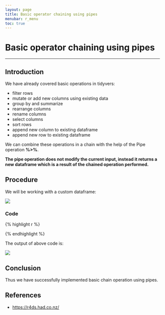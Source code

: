 ```yaml
---
layout: page
title: Basic operator chaining using pipes
menubar: r_menu
toc: true
---
```


# Basic operator chaining using pipes

-------------------------------------------------------------------

## Introduction	

We have already covered basic operations in tidyvers:

- filter rows
- mutate or add new columns using existing data
- group by and summarize
- rearrange columns
- rename columns
- select columns
- sort rows
- append new column to existing dataframe
- append new row to existing dataframe

We can combine these operations in a chain with the help of the Pipe operation **%>%**.

**The pipe operation does not modify the current input, instead it returns a new dataframe which is a result of the chained operation performed.**

## Procedure

We will be working with a custom dataframe:

![](.png)



### Code

{% highlight r %} 

{% endhighlight %}

The output of above code is:

![](.png)


## Conclusion

Thus we have successfully implemented basic chain operation using pipes.

## References
- https://r4ds.had.co.nz/